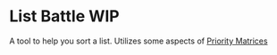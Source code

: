 # List Battle **WIP**
A tool to help you sort a list.  Utilizes some aspects of [Priority Matrices](https://www.processexcellencenetwork.com/lean-six-sigma-business-transformation/articles/process-excellence-methodologies-using-prioritizat)

